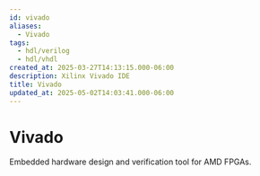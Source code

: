 ```yaml
---
id: vivado
aliases:
  - Vivado
tags:
  - hdl/verilog
  - hdl/vhdl
created_at: 2025-03-27T14:13:15.000-06:00
description: Xilinx Vivado IDE
title: Vivado
updated_at: 2025-05-02T14:03:41.000-06:00
---
```


# Vivado

Embedded hardware design and verification tool for AMD FPGAs.
